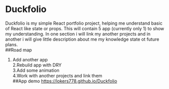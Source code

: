 # Duckfolio

Duckfolio is my simple React portfolio project, helping me understand basic of React like state or props. This will contain 5 app (currently only 1) to show my understanding. In one section i will link my another projects and in another i will give little description about me my knowledge state ot future plans.  
##Road map
 1. Add another app   
 2.Rebuild app with DRY  
 3.Add some animation  
 4.Work with another projects and link them  
##App demo
https://lokers778.github.io/Duckfolio